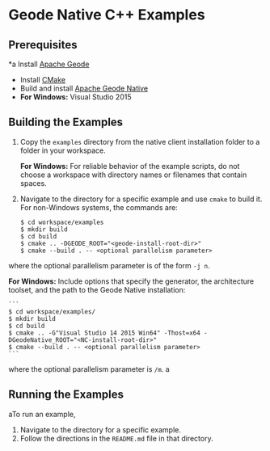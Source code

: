 # Geode Native C++ Examples

## Prerequisites
*a Install [Apache Geode](https://geode.apache.org)
* Install [CMake](https://cmake.org/download/)
* Build and install [Apache Geode Native](https://github.com/apache/geode-native)
* **For Windows:** Visual Studio 2015

## Building the Examples

1. Copy the `examples` directory from the native client installation folder to a folder in your workspace.

   **For Windows:** For reliable behavior of the example scripts, do not choose a workspace with directory names or filenames that contain spaces.

1. Navigate to the directory for a specific example and use `cmake` to build it. For non-Windows systems, the commands are:

    ```
    $ cd workspace/examples
    $ mkdir build
    $ cd build
    $ cmake .. -DGEODE_ROOT="<geode-install-root-dir>"
    $ cmake --build . -- <optional parallelism parameter>
    ```
  where the optional parallelism parameter is of the form `-j n`.
  
   **For Windows:** Include options that specify the generator, the architecture toolset, and the path to the Geode Native installation:

    ```
    $ cd workspace/examples/
    $ mkdir build
    $ cd build
    $ cmake .. -G"Visual Studio 14 2015 Win64" -Thost=x64 -DGeodeNative_ROOT="<NC-install-root-dir>"
    $ cmake --build . -- <optional parallelism parameter>
    ```
  where the optional parallelism parameter is `/m`.
a
## Running the Examples
aTo run an example,

1. Navigate to the directory for a specific example.
2. Follow the directions in the `README.md` file in that directory.

